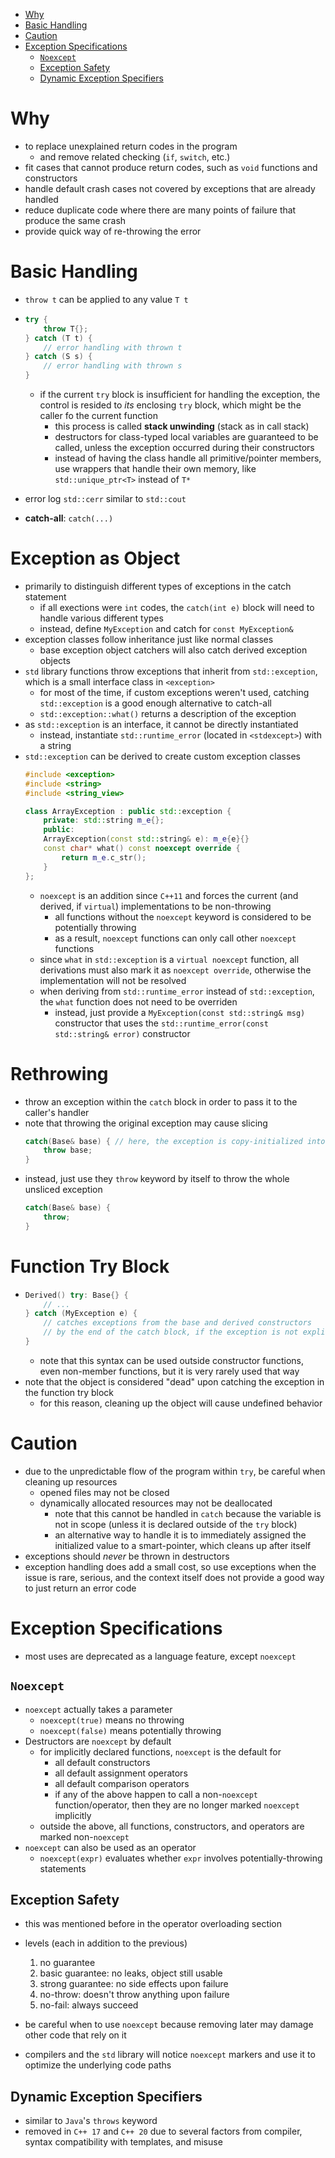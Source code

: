 - [Why](#why)
- [Basic Handling](#basic-handling)
- [Caution](#caution)
- [Exception Specifications](#exception-specifications)
  - [`Noexcept`](#noexcept)
  - [Exception Safety](#exception-safety)
  - [Dynamic Exception Specifiers](#dynamic-exception-specifiers)

# Why
- to replace unexplained return codes in the program
  - and remove related checking (`if`, `switch`, etc.)
- fit cases that cannot produce return codes, such as `void` functions and constructors
- handle default crash cases not covered by exceptions that are already handled
- reduce duplicate code where there are many points of failure that produce the same crash
- provide quick way of re-throwing the error

# Basic Handling
- `throw t` can be applied to any value `T t`
- ```c++
  try {
      throw T{};
  } catch (T t) {
      // error handling with thrown t
  } catch (S s) {
      // error handling with thrown s
  }
  ```
  - if the current `try` block is insufficient for handling the exception, the control is resided to *its* enclosing `try` block, which might be the caller fo the current function
    - this process is called **stack unwinding** (stack as in call stack)
    - destructors for class-typed local variables are guaranteed to be called, unless the exception occurred during their constructors
    - instead of having the class handle all primitive/pointer members, use wrappers that handle their own memory, like `std::unique_ptr<T>` instead of `T*`

- error log `std::cerr` similar to `std::cout`

- **catch-all**: `catch(...)`

# Exception as Object
- primarily to distinguish different types of exceptions in the catch statement
    - if all exections were `int` codes, the `catch(int e)` block will need to handle various different types
    - instead, define `MyException` and catch for `const MyException&`
- exception classes follow inheritance just like normal classes
    - base exception object catchers will also catch derived exception objects
- ``std`` library functions throw exceptions that inherit from `std::exception`, which is a small interface class in `<exception>`
    - for most of the time, if custom exceptions weren't used, catching `std::exception` is a good enough alternative to catch-all
    - `std::exception::what()` returns a description of the exception
- as `std::exception` is an interface, it cannot be directly instantiated
    - instead, instantiate `std::runtime_error` (located in `<stdexcept>`) with a string
- `std::exception` can be derived to create custom exception classes
    ```c++
    #include <exception>
    #include <string>
    #include <string_view>

    class ArrayException : public std::exception {
        private: std::string m_e{};
        public:
        ArrayException(const std::string& e): m_e{e}{}
        const char* what() const noexcept override {
            return m_e.c_str();
        }
    };
    ```
  - `noexcept` is an addition since `C++11` and forces the current (and derived, if `virtual`) implementations to be non-throwing
    - all functions without the `noexcept` keyword is considered to be potentially throwing
    - as a result, `noexcept` functions can only call other `noexcept` functions
  - since `what` in `std::exception` is a `virtual noexcept` function, all derivations must also mark it as `noexcept override`, otherwise the implementation will not be resolved
  - when deriving from `std::runtime_error` instead of `std::exception`, the `what` function does not need to be overriden
    - instead, just provide a `MyException(const std::string& msg)` constructor that uses the `std::runtime_error(const std::string& error)` constructor

# Rethrowing
- throw an exception within the `catch` block in order to pass it to the caller's handler
- note that throwing the original exception may cause slicing
    ```c++
    catch(Base& base) { // here, the exception is copy-initialized into the base parameter
        throw base;
    }
    ```
- instead, just use they `throw` keyword by itself to throw the whole unsliced exception
    ```c++
    catch(Base& base) {
        throw;
    }
    ```

# Function Try Block
- ```c++
  Derived() try: Base{} {
      // ...
  } catch (MyException e) {
      // catches exceptions from the base and derived constructors
      // by the end of the catch block, if the exception is not explicitely re-thrown, it will be rethrown implicitly
  }
  ```
  - note that this syntax can be used outside constructor functions, even non-member functions, but it is very rarely used that way
- note that the object is considered "dead" upon catching the exception in the function try block
  - for this reason, cleaning up the object will cause undefined behavior

# Caution
- due to the unpredictable flow of the program within `try`, be careful when cleaning up resources
  - opened files may not be closed
  - dynamically allocated resources may not be deallocated
    - note that this cannot be handled in `catch` because the variable is not in scope (unless it is declared outside of the `try` block)
    - an alternative way to handle it is to immediately assigned the initialized value to a smart-pointer, which cleans up after itself
- exceptions should *never* be thrown in destructors
- exception handling does add a small cost, so use exceptions when the issue is rare, serious, and the context itself does not provide a good way to just return an error code
  
# Exception Specifications
- most uses are deprecated as a language feature, except `noexcept`
## `Noexcept`
- `noexcept` actually takes a parameter
  - `noexcept(true)` means no throwing
  - `noexcept(false)` means potentially throwing
- Destructors are `noexcept` by default
  - for implicitly declared functions,  `noexcept` is the default for
    - all default constructors
    - all default assignment operators
    - all default comparison operators
    - if any of the above happen to call a non-`noexcept` function/operator, then they are no longer marked `noexcept` implicitly
  - outside the above, all functions, constructors, and operators are marked non-`noexcept`
- `noexcept` can also be used as an operator
  - `noexcept(expr)` evaluates whether `expr` involves potentially-throwing statements

## Exception Safety
- this was mentioned before in the operator overloading section
- levels (each in addition to the previous)
  1. no guarantee
  2. basic guarantee: no leaks, object still usable
  3. strong guarantee: no side effects upon failure
  4. no-throw: doesn't throw anything upon failure
  5. no-fail: always succeed

- be careful when to use `noexcept` because removing later may damage other code that rely on it
- compilers and the `std` library will notice `noexcept` markers and use it to optimize the underlying code paths

## Dynamic Exception Specifiers
- similar to `Java`'s `throws` keyword
- removed in `C++ 17` and `C++ 20` due to several factors from compiler, syntax compatibility with templates, and misuse
